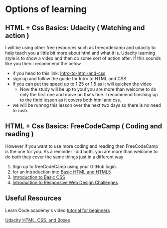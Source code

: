 
# Options of learning
## HTML + Css Basics: Udacity ( Watching and action )
I will be using other free resources such as freecodecamp and udacity to help teach you a little bit more about html and what it is. Udacity learning style is to show a video and then do some sort of action after. If this sounds like you then i recommend the below

 - if you head to this link: [Intro-to-html-and-css](https://www.udacity.com/course/intro-to-html-and-css--ud001)
 - sign up and follow the guide for Intro to HTML and CSS
 - If you can put the speed up to 1.25 or 1.5 as it will quicken the video
    - Now the study will be up to you! you are more than welcome to do only the first one and move on thats fine. I recommend finishing up to the thrid lesson as it covers both html and css.
 - we will be runnng this lesson over the next two days so there is no need to rush. 

## HTML + Css Basics: FreeCodeCamp ( Coding and reading )
However if you want to use more coding and reading then FreeCodeCamp is the one for you. As a reminder i did both. you are more than welcome to do both they cover the same things just in a different way

1. Sign up to freeCodeCamp using your GitHub login. 
2. for an Introduction into [Basic HTML and HTML5](https://learn.freecodecamp.org/responsive-web-design/basic-html-and-html5)  
3. [Introduction to Basic CSS](https://learn.freecodecamp.org/responsive-web-design/basic-css)  
5. [Introduction to Responsive Web Design Challenges](https://learn.freecodecamp.org/responsive-web-design/responsive-web-design-principles/)

## Useful Resources 

Learn Code academy's video [tutorial for beginners](https://www.youtube.com/watch?v=3JluqTojuME&list=PLoYCgNOIyGAB_8_iq1cL8MVeun7cB6eNc&index=1) 

[Udacity HTML, CSS, and Boxes](https://classroom.udacity.com/courses/ud304) 
